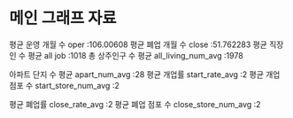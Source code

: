 # 메인 그래프 자료

평균 운영 개월 수 oper :106.00608
평균 폐업 개월 수 close :51.762283
평균 직장인 수 평균 all job :1018
총 상주인구 수 평균 all_living_num_avg :1978

아파트 단지 수 평균 apart_num_avg :28
평균 개업률 start_rate_avg :2
평균 개업 점포 수 start_store_num_avg :2

평균 폐업률 close_rate_avg :2
평균 폐업 점포 수 close_store_num_avg :2